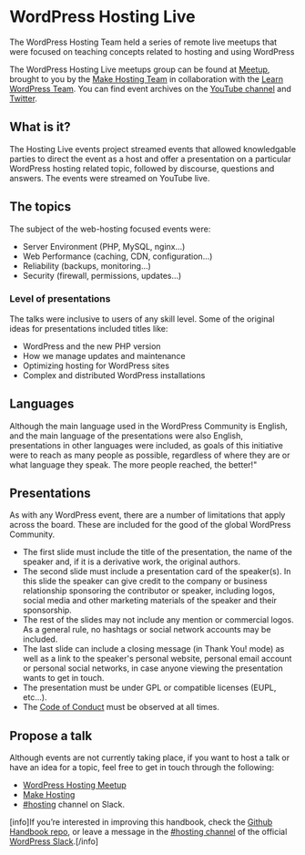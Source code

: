 # WordPress Hosting Live

The WordPress Hosting Team held a series of remote live meetups that were focused on teaching concepts related to hosting and using WordPress

The WordPress Hosting Live meetups group can be found at [Meetup](https://www.meetup.com/learn-wordpress-online-workshops/), brought to you by the [Make Hosting Team](https://make.wordpress.org/hosting/) in collaboration with the [Learn WordPress Team](https://learn.wordpress.org/). You can find event archives on the [YouTube channel](https://www.youtube.com/channel/UCUHFMCXJxXHcfls9w6Hzt6A) and [Twitter](https://twitter.com/WPHostingTeam).

## What is it?

The Hosting Live events project streamed events that allowed knowledgable parties to direct the event as a host and offer a presentation on a particular WordPress hosting related topic, followed by discourse, questions and answers. The events were streamed on YouTube live.

## The topics

The subject of the web-hosting focused events were:

* Server Environment (PHP, MySQL, nginx...)
* Web Performance (caching, CDN, configuration...)
* Reliability (backups, monitoring...)
* Security (firewall, permissions, updates...)

### Level of presentations

The talks were inclusive to users of any skill level. Some of the original ideas for presentations included titles like:

* WordPress and the new PHP version
* How we manage updates and maintenance
* Optimizing hosting for WordPress sites
* Complex and distributed WordPress installations

## Languages

Although the main language used in the WordPress Community is English, and the main language of the presentations were also English, presentations in other languages were included, as goals of this initiative were to reach as many people as possible, regardless of where they are or what language they speak. The more people reached, the better!"

## Presentations

As with any WordPress event, there are a number of limitations that apply across the board. These are included for the good of the global WordPress Community.

* The first slide must include the title of the presentation, the name of the speaker and, if it is a derivative work, the original authors.
* The second slide must include a presentation card of the speaker(s). In this slide the speaker can give credit to the company or business relationship sponsoring the contributor or speaker, including logos, social media and other marketing materials of the speaker and their sponsorship.
* The rest of the slides may not include any mention or commercial logos. As a general rule, no hashtags or social network accounts may be included.
* The last slide can include a closing message (in Thank You! mode) as well as a link to the speaker's personal website, personal email account or personal social networks, in case anyone viewing the presentation wants to get in touch.
* The presentation must be under GPL or compatible licenses (EUPL, etc...).
* The [Code of Conduct](https://learn.wordpress.org/code-of-conduct/) must be observed at all times.

## Propose a talk

Although events are not currently taking place, if you want to host a talk or have an idea for a topic, feel free to get in touch through the following:

* [WordPress Hosting Meetup](https://www.meetup.com/learn-wordpress-online-workshops/discussions/)
* [Make Hosting](https://make.wordpress.org/hosting/)
* [#hosting](https://wordpress.slack.com/archives/hosting/) channel on Slack.

[info]If you’re interested in improving this handbook, check the [Github Handbook repo](https://github.com/WordPress/hosting-handbook/), or leave a message in the [#hosting channel](https://wordpress.slack.com/archives/hosting/) of the official [WordPress Slack](https://make.wordpress.org/chat/).[/info]
